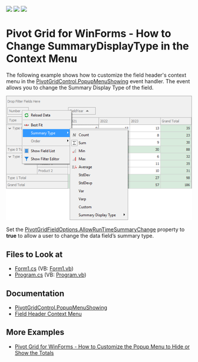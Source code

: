 <!-- default badges list -->
![](https://img.shields.io/endpoint?url=https://codecentral.devexpress.com/api/v1/VersionRange/128581663/13.1.4%2B)
[![](https://img.shields.io/badge/Open_in_DevExpress_Support_Center-FF7200?style=flat-square&logo=DevExpress&logoColor=white)](https://supportcenter.devexpress.com/ticket/details/E2321)
[![](https://img.shields.io/badge/📖_How_to_use_DevExpress_Examples-e9f6fc?style=flat-square)](https://docs.devexpress.com/GeneralInformation/403183)
<!-- default badges end -->

# Pivot Grid for WinForms - How to Change SummaryDisplayType in the Context Menu

The following example shows how to customize the field header's context menu in the [PivotGridControl.PopupMenuShowing](https://docs.devexpress.com/WindowsForms/DevExpress.XtraPivotGrid.PivotGridControl.PopupMenuShowing) event handler. The event allows you to change the Summary Display Type of the field.

![custom-context-menu](images/custom-context-menu.png)

Set the [PivotGridFieldOptions.AllowRunTimeSummaryChange](https://docs.devexpress.com/CoreLibraries/DevExpress.XtraPivotGrid.PivotGridFieldOptions.AllowRunTimeSummaryChange) property to **true** to allow a user to change the data field’s summary type.

<!-- default file list -->
## Files to Look at

* [Form1.cs](./CS/WindowsApplication34/Form1.cs) (VB: [Form1.vb](./VB/WindowsApplication34/Form1.vb))
* [Program.cs](./CS/WindowsApplication34/Program.cs) (VB: [Program.vb](./VB/WindowsApplication34/Program.vb))
<!-- default file list end -->

## Documentation 
- [PivotGridControl.PopupMenuShowing](https://docs.devexpress.com/WindowsForms/DevExpress.XtraPivotGrid.PivotGridControl.PopupMenuShowing)
- [Field Header Context Menu](https://docs.devexpress.com/WindowsForms/1726/controls-and-libraries/pivot-grid/ui-elements/field-header-context-menu)
## More Examples
- [Pivot Grid for WinForms - How to Customize the Popup Menu to Hide or Show the Totals](https://github.com/DevExpress-Examples/how-to-toggle-totals-visibility-at-runtime-e923)
